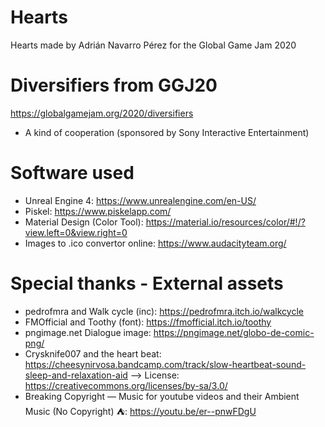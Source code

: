 # Hearts
Hearts made by Adrián Navarro Pérez for the Global Game Jam 2020

# Diversifiers from GGJ20
https://globalgamejam.org/2020/diversifiers
- A kind of cooperation (sponsored by Sony Interactive Entertainment)

# Software used
- Unreal Engine 4: https://www.unrealengine.com/en-US/
- Piskel: https://www.piskelapp.com/
- Material Design (Color Tool): https://material.io/resources/color/#!/?view.left=0&view.right=0
- Images to .ico convertor online: https://www.audacityteam.org/


# Special thanks - External assets
- pedrofmra and Walk cycle (inc): https://pedrofmra.itch.io/walkcycle
- FMOfficial and Toothy (font): https://fmofficial.itch.io/toothy
- pngimage.net Dialogue image: https://pngimage.net/globo-de-comic-png/
- Crysknife007 and the heart beat: https://cheesynirvosa.bandcamp.com/track/slow-heartbeat-sound-sleep-and-relaxation-aid --> License: https://creativecommons.org/licenses/by-sa/3.0/
- Breaking Copyright — Music for youtube videos and their Ambient Music (No Copyright) ⛺: https://youtu.be/er--pnwFDgU
